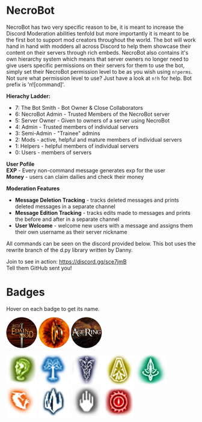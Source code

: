 # NecroBot

NecroBot has two very specific reason to be, it is meant to increase the Discord Moderation abilities tenfold but more importantly it is meant to be the first bot to support mod creators throughout the world. The bot will work hand in hand with modders all across Discord to help them showcase their content on their servers through rich embeds. NecroBot also contains it's own hierarchy system which means that server owners no longer need to give users specific permissions on their servers for them to use the bot, simply set their NecroBot permission level to be as you wish using `n!perms`. Not sure what permission level to use? Just have a look at `n!h` for help. Bot prefix is 'n![command]'.

__Hierachy Ladder:__
* 7: The Bot Smith - Bot Owner & Close Collaborators
* 6: NecroBot Admin - Trusted Members of the NecroBot server
* 5: Server Owner - Given to owners of a server using NecroBot
* 4: Admin - Trusted members of individual servers
* 3: Semi-Admin - "Trainee" admins
* 2: Mods - active, helpful and mature members of individual servers
* 1: Helpers - helpful members of individual servers
* 0: Users - members of servers

__User Pofile__ <br>
**EXP** - Every non-command message generates exp for the user <br>
**Money** - users can claim dailies and check their money

__Moderation Features__
* **Message Deletion Tracking** - tracks deleted messages and prints deleted messages in a separate channel
* **Message Edition Tracking** - tracks edits made to messages and prints the before and after in a separate channel
* **User Welcome** - welcome new users with a message and assigns them their own username as their server nickname

All commands can be seen on the discord provided below. This bot uses the rewrite branch of the d.py library written by Danny.

Join to see in action: https://discord.gg/sce7jmB <br>
Tell them GitHub sent you!

# Badges
Hover on each badge to get its name.

![alt text](https://github.com/ClementJ18/necrobot/blob/rewrite/rings/utils/profile/badges/edain.png "edain")
![alt text](https://github.com/ClementJ18/necrobot/blob/rewrite/rings/utils/profile/badges/necrobot.png "necrobot")
![alt text](https://github.com/ClementJ18/necrobot/blob/rewrite/rings/utils/profile/badges/aotr.png "aotr")

![alt text](https://github.com/ClementJ18/necrobot/blob/rewrite/rings/utils/profile/badges/rohan.png "rohan")
![alt text](https://github.com/ClementJ18/necrobot/blob/rewrite/rings/utils/profile/badges/gondor.png "gondor")
![alt text](https://github.com/ClementJ18/necrobot/blob/rewrite/rings/utils/profile/badges/imladris.png "imladris")
![alt text](https://github.com/ClementJ18/necrobot/blob/rewrite/rings/utils/profile/badges/dwarves.png "dwarves")
![alt text](https://github.com/ClementJ18/necrobot/blob/rewrite/rings/utils/profile/badges/lorien.png "lorien")
![alt text](https://github.com/ClementJ18/necrobot/blob/rewrite/rings/utils/profile/badges/goblins.png "goblins")
![alt text](https://github.com/ClementJ18/necrobot/blob/rewrite/rings/utils/profile/badges/angmar.png "angmar")
![alt text](https://github.com/ClementJ18/necrobot/blob/rewrite/rings/utils/profile/badges/isengard.png "isengard")
![alt text](https://github.com/ClementJ18/necrobot/blob/rewrite/rings/utils/profile/badges/mordor.png "mordor")

